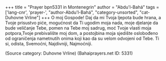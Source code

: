 +++
title = "Prayer bpn5331 in Montenegrin"
author = "Abdu'l-Bahá"
tags = ['lang-cnr', 'prayer-', "author-Abdu'l-Bahá", "category-unsorted", "cat-Duhovne Vrline"]
+++
O moj Gospode! Daj da mi Tvoja ljepota bude hrana, a Tvoje prisustvo piće, mogućnost da Ti ugodim moja nada, moje djelanje da bude veličanje Tebe, pomen na Tebe moj sadrug, moć Tvoje vlasti moja potpora,Tvoje prebivalište moj dom, a postojbina moja sjedište oslobođeno od ograničenja nametnutih onima koji kao da su velom odvojeni od Tebe.
Ti si, odista, Svemoćni, Najdivniji, Najmoćniji.

(Source category: Duhovne Vrline)
(Bahaiprayers.net ID: 5331)
